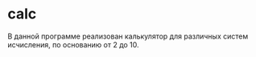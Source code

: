 # calc
В данной программе реализован калькулятор для различных систем исчисления, по основанию от 2 до 10.
